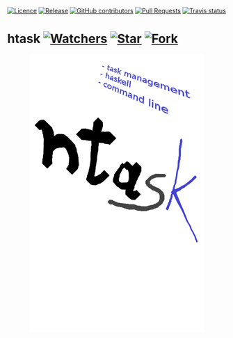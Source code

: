 [![Licence](https://img.shields.io/github/license/JaroslawWiosna/htask.svg)](https://github.com/JaroslawWiosna/htask/blob/master/LICENSE)
[![Release](https://img.shields.io/github/release/JaroslawWiosna/htask.svg?maxAge=3600)](https://github.com/JaroslawWiosna/htask/releases)
[![GitHub contributors](https://img.shields.io/github/contributors/JaroslawWiosna/htask.svg)](https://github.com/JaroslawWiosna/htask/graphs/contributors)
[![Pull Requests](https://img.shields.io/github/issues-pr/JaroslawWiosna/htask.svg)](https://github.com/JaroslawWiosna/htask/pulls)
[![Travis status](https://travis-ci.org/JaroslawWiosna/htask.svg?branch=master)](https://travis-ci.org/JaroslawWiosna/htask)

# htask [![Watchers](https://img.shields.io/github/watchers/JaroslawWiosna/htask.svg?style=social&label=Watch)](https://github.com/JaroslawWiosna/htask/watchers) [![Star](https://img.shields.io/github/stars/JaroslawWiosna/htask.svg?style=social&label=Stars)](https://github.com/JaroslawWiosna/htask/stargazers) [![Fork](https://img.shields.io/github/forks/JaroslawWiosna/htask.svg?style=social&label=Fork)](https://github.com/JaroslawWiosna/htask/network)

<p align="center">
  <img src="https://raw.githubusercontent.com/JaroslawWiosna/htask/htask-logo/htask_logo.png?raw=true" alt="LOGO PLACEHOLDER"/>
</p>
